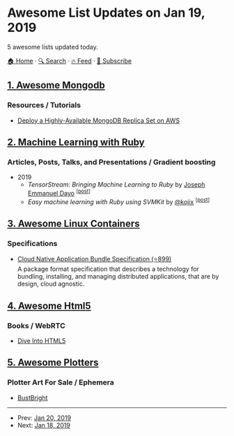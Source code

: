# Awesome List Updates on Jan 19, 2019

5 awesome lists updated today.

[🏠 Home](/README.md) · [🔍 Search](https://test.trackawesomelist.com/search/) · [🔥 Feed](https://test.trackawesomelist.com/rss.xml) · [📮 Subscribe](https://trackawesomelist.us17.list-manage.com/subscribe?u=d2f0117aa829c83a63ec63c2f&id=36a103854c)



## [1. Awesome Mongodb](/content/ramnes/awesome-mongodb/README.md)

### Resources / Tutorials

*   [Deploy a Highly-Available MongoDB Replica Set on AWS](https://eladnava.com/deploy-a-highly-available-mongodb-replica-set-on-aws/)

## [2. Machine Learning with Ruby](/content/arbox/machine-learning-with-ruby/README.md)

### Articles, Posts, Talks, and Presentations / Gradient boosting

*   2019
    *   *TensorStream: Bringing Machine Learning to Ruby* by [Joseph Emmanuel Dayo](https://www.linkedin.com/in/jdayo/) <sup>\[[post](https://medium.com/@joseph.dayo/tensorstream-bringing-machine-learning-to-ruby-114582060e3d)]</sup>
    *   *Easy machine learning with Ruby using SVMKit* by [@kojix](https://twitter.com/kojix2dayo) <sup>\[[post](https://dev.to/kojix2/easy-machine-learning-with-ruby-using-svmkit-4n86)]</sup>

## [3. Awesome Linux Containers](/content/Friz-zy/awesome-linux-containers/README.md)

### Specifications

*   [Cloud Native Application Bundle Specification (⭐899)](https://github.com/deislabs/cnab-spec)\
    A package format specification that describes a technology for bundling, installing, and managing distributed applications, that are by design, cloud agnostic.

## [4. Awesome Html5](/content/diegocard/awesome-html5/README.md)

### Books / WebRTC

*   [Dive Into HTML5](http://diveinto.html5doctor.com/)

## [5. Awesome Plotters](/content/beardicus/awesome-plotters/README.md)

### Plotter Art For Sale / Ephemera

*   [BustBright](https://mkt.com/bustbright)

---

- Prev: [Jan 20, 2019](/content/2019/01/20/README.md)
- Next: [Jan 18, 2019](/content/2019/01/18/README.md)